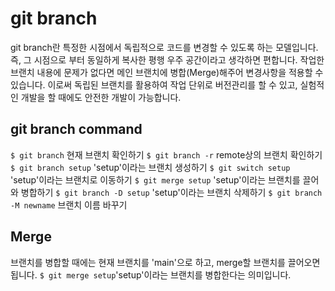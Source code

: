 # git branch
git branch란 특정한 시점에서 독립적으로 코드를 변경할 수 있도록 하는 모델입니다.
즉, 그 시점으로 부터 동일하게 복사한 평행 우주 공간이라고 생각하면 편합니다. 작업한 브랜치 내용에 문제가 없다면 메인 브랜치에 병합(Merge)해주어 변경사항을 적용할 수 있습니다. 이로써 독립된 브랜치를 활용하여 작업 단위로 버전관리를 할 수 있고, 실험적인 개발을 할 때에도 안전한 개발이 가능합니다.

## git branch command
`$ git branch` 현재 브랜치 확인하기
`$ git branch -r` remote상의 브랜치 확인하기 
`$ git branch setup` 'setup'이라는 브랜치 생성하기
`$ git switch setup` 'setup'이라는 브랜치로 이동하기
`$ git merge setup` 'setup'이라는 브랜치를 끌어와 병합하기
`$ git branch -D setup` 'setup'이라는 브랜치 삭제하기
`$ git branch -M newname` 브랜치 이름 바꾸기

## Merge
브랜치를 병합할 때에는 현재 브랜치를 'main'으로 하고, merge할 브랜치를 끌어오면 됩니다.
`$ git merge setup`'setup'이라는 브랜치를 병합한다는 의미입니다.
